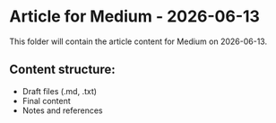 # Article for Medium - 2026-06-13

This folder will contain the article content for Medium on 2026-06-13.

## Content structure:
- Draft files (.md, .txt)
- Final content
- Notes and references
